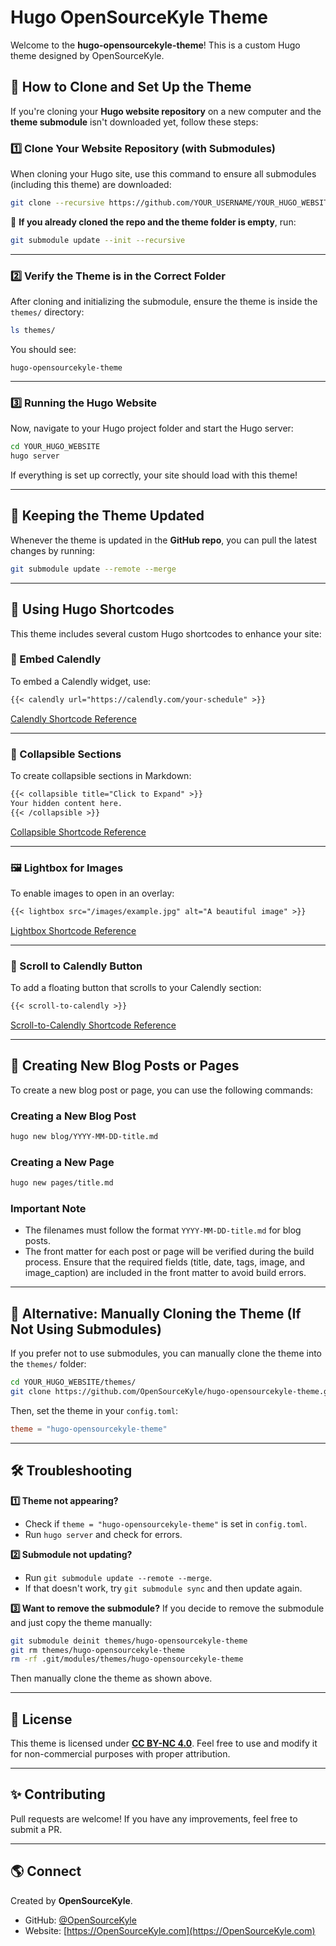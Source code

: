 # Hugo OpenSourceKyle Theme

Welcome to the **hugo-opensourcekyle-theme**! This is a custom Hugo theme designed by OpenSourceKyle.

## 🚀 How to Clone and Set Up the Theme

If you're cloning your **Hugo website repository** on a new computer and the **theme submodule** isn't downloaded yet, follow these steps:

### **1️⃣ Clone Your Website Repository (with Submodules)**

When cloning your Hugo site, use this command to ensure all submodules (including this theme) are downloaded:

```sh
git clone --recursive https://github.com/YOUR_USERNAME/YOUR_HUGO_WEBSITE.git
```

🔹 **If you already cloned the repo and the theme folder is empty**, run:

```sh
git submodule update --init --recursive
```

---

### **2️⃣ Verify the Theme is in the Correct Folder**

After cloning and initializing the submodule, ensure the theme is inside the `themes/` directory:

```sh
ls themes/
```

You should see:

```
hugo-opensourcekyle-theme
```

---

### **3️⃣ Running the Hugo Website**

Now, navigate to your Hugo project folder and start the Hugo server:

```sh
cd YOUR_HUGO_WEBSITE
hugo server
```

If everything is set up correctly, your site should load with this theme!

---

## 🔄 Keeping the Theme Updated

Whenever the theme is updated in the **GitHub repo**, you can pull the latest changes by running:

```sh
git submodule update --remote --merge
```

---

## 🎨 Using Hugo Shortcodes

This theme includes several custom Hugo shortcodes to enhance your site:

### **📅 Embed Calendly**
To embed a Calendly widget, use:

```md
{{< calendly url="https://calendly.com/your-schedule" >}}
```

[Calendly Shortcode Reference](100)

---

### **📂 Collapsible Sections**
To create collapsible sections in Markdown:

```md
{{< collapsible title="Click to Expand" >}}
Your hidden content here.
{{< /collapsible >}}
```

[Collapsible Shortcode Reference](101)

---

### **🖼️ Lightbox for Images**
To enable images to open in an overlay:

```md
{{< lightbox src="/images/example.jpg" alt="A beautiful image" >}}
```

[Lightbox Shortcode Reference](102)

---

### **🔽 Scroll to Calendly Button**
To add a floating button that scrolls to your Calendly section:

```md
{{< scroll-to-calendly >}}
```

[Scroll-to-Calendly Shortcode Reference](103)

---

## 📄 Creating New Blog Posts or Pages

To create a new blog post or page, you can use the following commands:

### **Creating a New Blog Post**

```sh
hugo new blog/YYYY-MM-DD-title.md
```

### **Creating a New Page**

```sh
hugo new pages/title.md
```

### **Important Note**

- The filenames must follow the format `YYYY-MM-DD-title.md` for blog posts.
- The front matter for each post or page will be verified during the build process. Ensure that the required fields (title, date, tags, image, and image_caption) are included in the front matter to avoid build errors.

---

## 📌 Alternative: Manually Cloning the Theme (If Not Using Submodules)

If you prefer not to use submodules, you can manually clone the theme into the `themes/` folder:

```sh
cd YOUR_HUGO_WEBSITE/themes/
git clone https://github.com/OpenSourceKyle/hugo-opensourcekyle-theme.git
```

Then, set the theme in your `config.toml`:

```toml
theme = "hugo-opensourcekyle-theme"
```

---

## 🛠 Troubleshooting

**1️⃣ Theme not appearing?**

- Check if `theme = "hugo-opensourcekyle-theme"` is set in `config.toml`.
- Run `hugo server` and check for errors.

**2️⃣ Submodule not updating?**

- Run `git submodule update --remote --merge`.
- If that doesn't work, try `git submodule sync` and then update again.

**3️⃣ Want to remove the submodule?**
If you decide to remove the submodule and just copy the theme manually:

```sh
git submodule deinit themes/hugo-opensourcekyle-theme
git rm themes/hugo-opensourcekyle-theme
rm -rf .git/modules/themes/hugo-opensourcekyle-theme
```

Then manually clone the theme as shown above.

---

## 📜 License

This theme is licensed under **[CC BY-NC 4.0](https://creativecommons.org/licenses/by-nc/4.0/)**. Feel free to use and modify it for non-commercial purposes with proper attribution.

---

## ✨ Contributing

Pull requests are welcome! If you have any improvements, feel free to submit a PR.

---

## 🌎 Connect

Created by **OpenSourceKyle**.

- GitHub: [@OpenSourceKyle](https://github.com/OpenSourceKyle)
- Website: [https://OpenSourceKyle.com](https://OpenSourceKyle.com)